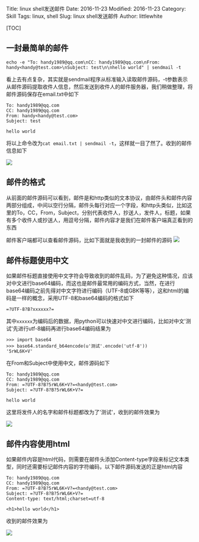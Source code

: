 Title: linux shell发送邮件
Date: 2016-11-23
Modified: 2016-11-23
Category: Skill
Tags: linux, shell
Slug: linux shell发送邮件
Author: littlewhite

[TOC]

## 一封最简单的邮件
    echo -e "To: handy1989@qq.com\nCC: handy1989@qq.com\nFrom: handy<handy@test.com>\nSubject: test\n\nhello world" | sendmail -t
    
看上去有点复杂，其实就是sendmail程序从标准输入读取邮件源码，-t参数表示从邮件源码提取收件人信息，然后发送到收件人的邮件服务器，我们稍做整理，将邮件源码保存在email.txt中如下

    To: handy1989@qq.com
    CC: handy1989@qq.com
    From: handy<handy@test.com>
    Subject: test
    
    hello world

将以上命令改为`cat email.txt | sendmail -t`，这样就一目了然了。收到的邮件信息如下

![](http://littlewhite.us/pic/mail-helloworld.png)

## 邮件的格式
从前面的邮件源码可以看到，邮件是和http类似的文本协议，由邮件头和邮件内容两部分组成，中间以空行分隔，邮件头每行对应一个字段，和http头类似，比如这里的To，CC，From，Subject，分别代表收件人，抄送人，发件人，标题，如果有多个收件人或抄送人，用逗号分隔，邮件内容才是我们在邮件客户端真正看到的东西

邮件客户端都可以查看邮件源码，比如下面就是我收到的一封邮件的源码
![](http://littlewhite.us/pic/mail-qq.png)


## 邮件标题使用中文
如果邮件标题直接使用中文字符会导致收到的邮件乱码，为了避免这种情况，应该对中文进行base64编码，而这也是邮件最常用的编码方式，当然，在进行base64编码之前先得对中文字符进行编码（UTF-8或GBK等等），这和html的编码是一样的概念，采用UTF-8和base64编码的格式如下

    =?UTF-8?B?xxxxxx?=
    
其中`xxxxxx`为编码后的数据，用python可以快速对中文进行编码，比如对中文'测试'先进行utf-8编码再进行base64编码结果为

    >>> import base64
    >>> base64.standard_b64encode(u'测试'.encode('utf-8'))
    '5rWL6K+V'
    
在From和Subject中使用中文，邮件源码如下

    To: handy1989@qq.com
    CC: handy1989@qq.com
    From: =?UTF-8?B?5rWL6K+V?=<handy@test.com>
    Subject: =?UTF-8?B?5rWL6K+V?=
    
    hello world

这里将发件人的名字和邮件标题都改为了'测试'，收到的邮件效果为

![](http://littlewhite.us/pic/mail-chinese-title.png)

## 邮件内容使用html
如果邮件内容是html代码，则需要在邮件头添加Content-type字段来标记文本类型，同时还需要标记邮件内容的字符编码，以下邮件源码发送的正是html内容

    To: handy1989@qq.com
    CC: handy1989@qq.com
    From: =?UTF-8?B?5rWL6K+V?=<handy@test.com>
    Subject: =?UTF-8?B?5rWL6K+V?=
    Content-type: text/html;charset=utf-8
    
    <h1>hello world</h1>

收到的邮件效果为

![](http://littlewhite.us/pic/mail-html.png)

    